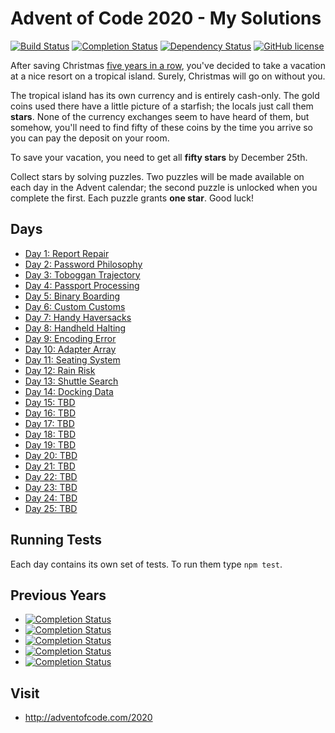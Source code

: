 # Advent of Code 2020 - My Solutions
[![Build Status](https://github.com/mariotacke/advent-of-code-2020/workflows/build/badge.svg)](https://github.com/mariotacke/advent-of-code-2020/actions)
[![Completion Status](https://img.shields.io/endpoint?url=https://raw.githubusercontent.com/mariotacke/advent-of-code-2020/master/.github/badges/completion.json)](https://github.com/mariotacke/advent-of-code-2020)
[![Dependency Status](https://img.shields.io/david/mariotacke/advent-of-code-2020.svg)](https://david-dm.org/mariotacke/advent-of-code-2020)
[![GitHub license](https://img.shields.io/badge/license-MIT-blue.svg)](https://raw.githubusercontent.com/mariotacke/advent-of-code-2020/master/LICENSE)

After saving Christmas [five years in a row](https://adventofcode.com/events), you've decided to take a vacation at a nice resort on a tropical island. Surely, Christmas will go on without you.

The tropical island has its own currency and is entirely cash-only. The gold coins used there have a little picture of a starfish; the locals just call them **stars**. None of the currency exchanges seem to have heard of them, but somehow, you'll need to find fifty of these coins by the time you arrive so you can pay the deposit on your room.

To save your vacation, you need to get all **fifty stars** by December 25th.

Collect stars by solving puzzles. Two puzzles will be made available on each day in the Advent calendar; the second puzzle is unlocked when you complete the first. Each puzzle grants **one star**. Good luck!

## Days

- [Day 1: Report Repair](day-01-report-repair/)
- [Day 2: Password Philosophy](day-02-password-philosophy/)
- [Day 3: Toboggan Trajectory](day-03-toboggan-trajectory/)
- [Day 4: Passport Processing](day-04-passport-processing/)
- [Day 5: Binary Boarding](day-05-binary-boarding/)
- [Day 6: Custom Customs](day-06-custom-customs/)
- [Day 7: Handy Haversacks](day-07-handy-haversacks/)
- [Day 8: Handheld Halting](day-08-handheld-halting/)
- [Day 9: Encoding Error](day-09-encoding-error/)
- [Day 10: Adapter Array](day-10-adapter-array/)
- [Day 11: Seating System](day-11-seating-system/)
- [Day 12: Rain Risk](day-12-rain-risk/)
- [Day 13: Shuttle Search](day-13-shuttle-search/)
- [Day 14: Docking Data](day-14-docking-data/)
- [Day 15: TBD](day-15/)
- [Day 16: TBD](day-16/)
- [Day 17: TBD](day-17/)
- [Day 18: TBD](day-18/)
- [Day 19: TBD](day-19/)
- [Day 20: TBD](day-20/)
- [Day 21: TBD](day-21/)
- [Day 22: TBD](day-22/)
- [Day 23: TBD](day-23/)
- [Day 24: TBD](day-24/)
- [Day 25: TBD](day-25/)

## Running Tests

Each day contains its own set of tests. To run them type `npm test`.

## Previous Years
- [![Completion Status](https://img.shields.io/endpoint?url=https://raw.githubusercontent.com/mariotacke/advent-of-code-2019/master/.github/badges/completion.json&label=2019)](https://github.com/mariotacke/advent-of-code-2019)
- [![Completion Status](https://img.shields.io/endpoint?url=https://raw.githubusercontent.com/mariotacke/advent-of-code-2018/master/.github/badges/completion.json&label=2018)](https://github.com/mariotacke/advent-of-code-2018)
- [![Completion Status](https://img.shields.io/endpoint?url=https://raw.githubusercontent.com/mariotacke/advent-of-code-2017/master/.github/badges/completion.json&label=2017)](https://github.com/mariotacke/advent-of-code-2017)
- [![Completion Status](https://img.shields.io/endpoint?url=https://raw.githubusercontent.com/mariotacke/advent-of-code-2016/master/.github/badges/completion.json&label=2016)](https://github.com/mariotacke/advent-of-code-2016)
- [![Completion Status](https://img.shields.io/endpoint?url=https://raw.githubusercontent.com/mariotacke/advent-of-code-2015/master/.github/badges/completion.json&label=2015)](https://github.com/mariotacke/advent-of-code-2015)

## Visit
- http://adventofcode.com/2020
